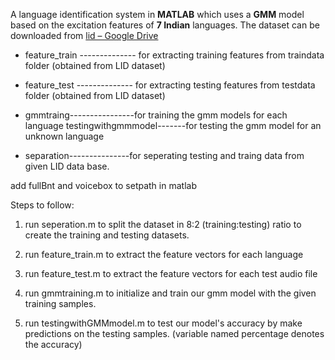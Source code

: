 A language identification system in **MATLAB** which uses a **GMM** model based on the excitation features of **7 Indian** languages.
The dataset can be downloaded from [lid – Google Drive](https://drive.google.com/drive/folders/1zoAXZO0uAljn8Xw-Xh1w1rPEiex9Q9O2)

- feature_train -------------- for extracting training features from traindata folder (obtained from LID dataset)
  
- feature_test -------------- for extracting testing features from testdata folder (obtained from LID dataset)
  
- gmmtraing----------------for training the gmm models for each language
  testingwithgmmmodel-------for testing the gmm model for an unknown language
  
- separation---------------for seperating testing and traing data from given LID data base.
  

add fullBnt and voicebox to setpath in matlab

Steps to follow:

1. run seperation.m to split the dataset in 8:2 (training:testing) ratio to create the training and testing datasets.
  
2. run feature_train.m to extract the feature vectors for each language
  
3. run feature_test.m to extract the feature vectors for each test audio file
  
4. run gmmtraining.m to initialize and train our gmm model with the given training samples.
  
5. run testingwithGMMmodel.m to test our model's accuracy by make predictions on the testing samples. (variable named percentage denotes the accuracy)
